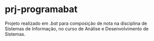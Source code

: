 # prj-programabat
Projeto realizado em *.bat* para composição de nota na disciplina de Sistemas de Informação, no curso de Análise e Desenvolvimento de Sistemas.
